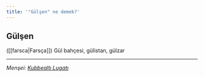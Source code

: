 ```yaml
---
title: '"Gülşen" ne demek?'
---
```


## Gülşen
([[farsca|Farsça]]) Gül bahçesi, gülistan, gülzar

---
*Menşei: [Kubbealtı Lugatı](https://www.lugatim.com/s/Gülşen)*